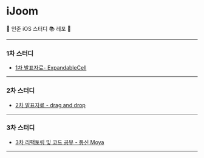# iJoom
📱 인준 iOS 스터디 📚 레포 📱
***
### 1차 스터디
* [1차 발표자료- ExpandableCell](https://github.com/iOS-SOPT-iNNovation/iJoom/blob/master/1차%20발표내용%20(ExpandableCell).md)




***


### 2차 스터디
* [2차 발표자료 - drag and drop](https://github.com/iOS-SOPT-iNNovation/iJoom/blob/master/2차%20스터디%20내용.md)





***

### 3차 스터디
* [3차 리팩토링 및 코드 공부 - 통신 Moya](https://github.com/iOS-SOPT-iNNovation/iJoom/blob/master/3차%20스터디.md)

***
